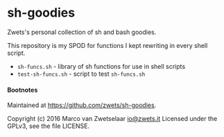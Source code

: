 # sh-goodies

Zwets's personal collection of sh and bash goodies.

This repository is my SPOD for functions I kept rewriting in every
shell script.

* `sh-funcs.sh` - library of sh functions for use in shell scripts
* `test-sh-funcs.sh` - script to test `sh-funcs.sh`

#### Bootnotes

Maintained at <https://github.com/zwets/sh-goodies>.

Copyright (c) 2016  Marco van Zwetselaar <io@zwets.it>
Licensed under the GPLv3, see the file LICENSE.

